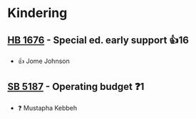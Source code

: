 # Kindering

## [HB 1676](/bill/2023-24/hb/1676/) - Special ed. early support 👍16  
* 👍 Jome Johnson

## [SB 5187](/bill/2023-24/sb/5187/) - Operating budget   ❓1
* ❓ Mustapha Kebbeh
